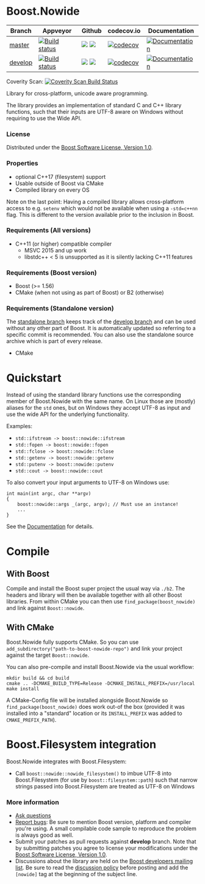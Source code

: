 # Boost.Nowide

Branch      | Appveyor | Github | codecov.io | Documentation
------------|----------|--------|------------|--------------
[master](https://github.com/boostorg/nowide/tree/master)   | [![Build status](https://ci.appveyor.com/api/projects/status/w5sywrekwd66say4/branch/master?svg=true)](https://ci.appveyor.com/project/Flamefire/nowide-fr98b/branch/master)   | ![](https://github.com/boostorg/nowide/workflows/CI%20Tests/badge.svg?branch=master) ![](https://github.com/boostorg/nowide/workflows/POSIX/badge.svg?branch=master)  | [![codecov](https://codecov.io/gh/boostorg/nowide/branch/master/graph/badge.svg)](https://codecov.io/gh/boostorg/nowide/branch/master)   | [![Documentation](https://img.shields.io/badge/documentation-master-brightgreen.svg)](https://www.boost.org/doc/libs/master/libs/nowide/index.html)
[develop](https://github.com/boostorg/nowide/tree/develop) | [![Build status](https://ci.appveyor.com/api/projects/status/w5sywrekwd66say4/branch/develop?svg=true)](https://ci.appveyor.com/project/Flamefire/nowide-fr98b/branch/develop) | ![](https://github.com/boostorg/nowide/workflows/CI%20Tests/badge.svg?branch=develop) ![](https://github.com/boostorg/nowide/workflows/POSIX/badge.svg?branch=develop) | [![codecov](https://codecov.io/gh/boostorg/nowide/branch/develop/graph/badge.svg)](https://codecov.io/gh/boostorg/nowide/branch/develop) | [![Documentation](https://img.shields.io/badge/documentation-develop-brightgreen.svg)](https://www.boost.org/doc/libs/develop/libs/nowide/index.html)

Coverity Scan: [![Coverity Scan Build Status](https://scan.coverity.com/projects/20464/badge.svg)](https://scan.coverity.com/projects/boostorg-nowide)

Library for cross-platform, unicode aware programming.

The library provides an implementation of standard C and C++ library functions, such that their inputs are UTF-8 aware on Windows without requiring to use the Wide API.

### License

Distributed under the [Boost Software License, Version 1.0](http://www.boost.org/LICENSE_1_0.txt).

### Properties

* optional C++17 (filesystem) support
* Usable outside of Boost via CMake
* Compiled library on every OS

Note on the last point:
Having a compiled library allows cross-platform access to e.g. `setenv` which would not be available when using a `-std=c++nn` flag.
This is different to the version available prior to the inclusion in Boost.

### Requirements (All versions)

* C++11 (or higher) compatible compiler
    * MSVC 2015 and up work
    * libstdc++ < 5 is unsupported as it is silently lacking C++11 features

### Requirements (Boost version)

* Boost (>= 1.56)
* CMake (when not using as part of Boost) or B2 (otherwise)

### Requirements (Standalone version)

The [standalone branch](https://github.com/boostorg/nowide/tree/standalone) keeps track of the [develop branch](https://github.com/boostorg/nowide/tree/develop) and can be used without any other part of Boost.
It is automatically updated so referring to a specific commit is recommended.
You can also use the standalone source archive which is part of every release.

* CMake

# Quickstart

Instead of using the standard library functions use the corresponding member of Boost.Nowide with the same name.
On Linux those are (mostly) aliases for the `std` ones, but on Windows they accept UTF-8 as input and use the wide API for the underlying functionality.

Examples:
- `std::ifstream -> boost::nowide::ifstream`
- `std::fopen -> boost::nowide::fopen`
- `std::fclose -> boost::nowide::fclose`
- `std::getenv -> boost::nowide::getenv`
- `std::putenv -> boost::nowide::putenv`
- `std::cout -> boost::nowide::cout`

To also convert your input arguments to UTF-8 on Windows use:

```
int main(int argc, char **argv)
{
    boost::nowide::args _(argc, argv); // Must use an instance!
    ...
}
```

See the [Documentation](https://www.boost.org/doc/libs/master/libs/nowide/index.html) for details.

# Compile

## With Boost

Compile and install the Boost super project the usual way via `./b2`.
The headers and library will then be available together with all other Boost libraries.
From within CMake you can then use `find_package(boost_nowide)` and link against `Boost::nowide`.

## With CMake

Boost.Nowide fully supports CMake.
So you can use `add_subdirectory("path-to-boost-nowide-repo")` and link your project against the target `Boost::nowide`.

You can also pre-compile and install Boost.Nowide via the usual workflow:
```
mkdir build && cd build
cmake .. -DCMAKE_BUILD_TYPE=Release -DCMAKE_INSTALL_PREFIX=/usr/local
make install
```

A CMake-Config file will be installed alongside Boost.Nowide so `find_package(boost_nowide)` does work out-of the box
(provided it was installed into a "standard" location or its `INSTALL_PREFIX` was added to `CMAKE_PREFIX_PATH`).

# Boost.Filesystem integration

Boost.Nowide integrates with Boost.Filesystem:
- Call `boost::nowide::nowide_filesystem()` to imbue UTF-8 into Boost.Filesystem (for use by `boost::filesystem::path`) such that narrow strings passed into Boost.Filesystem are treated as UTF-8 on Windows

### More information

* [Ask questions](http://stackoverflow.com/questions/ask?tags=c%2B%2B,boost,boost-nowide)
* [Report bugs](https://github.com/boostorg/nowide/issues): Be sure to mention Boost version, platform and compiler you're using. A small compilable code sample to reproduce the problem is always good as well.
* Submit your patches as pull requests against **develop** branch. Note that by submitting patches you agree to license your modifications under the [Boost Software License, Version 1.0](http://www.boost.org/LICENSE_1_0.txt).
* Discussions about the library are held on the [Boost developers mailing list](http://www.boost.org/community/groups.html#main). Be sure to read the [discussion policy](http://www.boost.org/community/policy.html) before posting and add the `[nowide]` tag at the beginning of the subject line.
